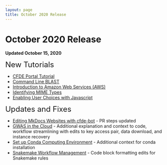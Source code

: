 ```yaml
---
layout: page
title: October 2020 Release
---
```


October 2020 Release
=====================

**Updated October 15, 2020**

<span style="font-size:24px;">New Tutorials

- [CFDE Portal Tutorial](../Bioinformatics-Skills/CFDE-Portal/index.md)
- [Command Line BLAST](../Bioinformatics-Skills/Command-Line-BLAST/BLAST1.md)
- [Introduction to Amazon Web Services (AWS)](../Bioinformatics-Skills/Introduction_to_Amazon_Web_Services/introtoaws1.md)
- [Identifying MIME Types](../CFDE-Internal-Training/MIME-type/index.md)
- [Enabling User Choices with Javascript](../Web-Development/javascript_chooser.md)

<span style="font-size:24px;">Updates and Fixes

- [Editing MkDocs Websites with cfde-bot](../CFDE-Internal-Training/cfdebot_website_editing.md) - PR steps updated
- [GWAS in the Cloud](../Bioinformatics-Skills/GWAS-in-the-cloud/index.md) - Additional explanation and context to code, workflow streamlining with edits to key access pair, data download, and instance recovery
- [Set up Conda Computing Environment](../Bioinformatics-Skills/install_conda_tutorial.md) - Additional context for conda installation
- [Snakemake Workflow Management](../Bioinformatics-Skills/Snakemake/index.md) - Code block formatting edits for Snakemake rules
